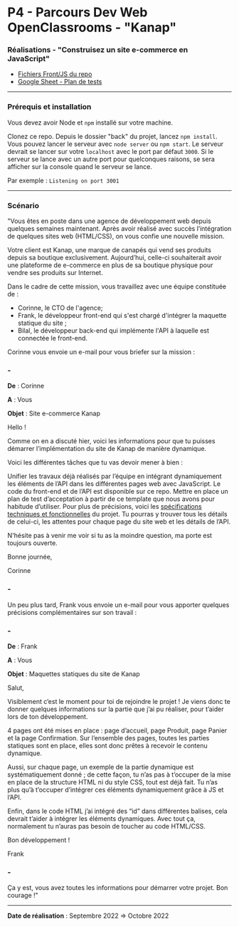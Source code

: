 # P4 - Parcours Dev Web OpenClassrooms - "Kanap"

### Réalisations - "Construisez un site e-commerce en JavaScript"

- [Fichiers Front/JS du repo](https://github.com/barthRachel/Kanap/tree/main/front/js)
- [Google Sheet - Plan de tests](https://docs.google.com/spreadsheets/d/1WU5i5TT1FbMZXrFrg0hBWWtbLMOEg9nC/edit#gid=965611570)

---

### Prérequis et installation

Vous devez avoir Node et `npm` installé sur votre machine.

Clonez ce repo. Depuis le dossier "back" du projet, lancez `npm install`. Vous pouvez lancer le serveur avec `node server` ou `npm start`. Le serveur devrait se lancer sur votre `localhost` avec le port par défaut `3000`. Si le serveur se lance avec un autre port pour quelconques raisons, se sera afficher sur la console quand le serveur se lance.

Par exemple : `Listening on port 3001`

---

### Scénario

"Vous êtes en poste dans une agence de développement web depuis quelques semaines maintenant. Après avoir réalisé avec succès l’intégration de quelques sites web (HTML/CSS), on vous confie une nouvelle mission.

Votre client est Kanap, une marque de canapés qui vend ses produits depuis sa boutique exclusivement. Aujourd’hui, celle-ci souhaiterait avoir une plateforme de e-commerce en plus de sa boutique physique pour vendre ses produits sur Internet.

Dans le cadre de cette mission, vous travaillez avec une équipe constituée de :

- Corinne, le CTO de l'agence;
- Frank, le développeur front-end qui s'est chargé d'intégrer la maquette statique du site ;
- Bilal, le développeur back-end qui implémente l'API à laquelle est connectée le front-end.

Corinne vous envoie un e-mail pour vous briefer sur la mission :

### -
**De** : Corinne

**A** : Vous

**Objet** : Site e-commerce Kanap

Hello !

Comme on en a discuté hier, voici les informations pour que tu puisses démarrer l’implémentation du site de Kanap de manière dynamique. 

Voici les différentes tâches que tu vas devoir mener à bien :

Unifier les travaux déjà réalisés par l’équipe en intégrant dynamiquement les éléments de l’API dans les différentes pages web avec JavaScript. Le code du front-end et de l’API est disponible sur ce repo.
Mettre en place un plan de test d’acceptation à partir de ce template que nous avons pour habitude d’utiliser.
Pour plus de précisions, voici les [spécifications techniques et fonctionnelles](https://course.oc-static.com/projects/DWJ_FR_P5/DW+P5+-+Specifications+fonctionnelles.pdf) du projet. Tu pourras y trouver tous les détails de celui-ci, les attentes pour chaque page du site web et les détails de l’API. 

N'hésite pas à venir me voir si tu as la moindre question, ma porte est toujours ouverte.

Bonne journée,

Corinne
### -

Un peu plus tard, Frank vous envoie un e-mail pour vous apporter quelques précisions complémentaires sur son travail :

### -

**De** : Frank

**A** : Vous

**Objet** : Maquettes statiques du site de Kanap

Salut,

Visiblement c’est le moment pour toi de rejoindre le projet ! Je viens donc te donner quelques informations sur la partie que j’ai pu réaliser, pour t’aider lors de ton développement.

4 pages ont été mises en place : page d’accueil, page Produit, page Panier et la page Confirmation. Sur l’ensemble des pages, toutes les parties statiques sont en place, elles sont donc prêtes à recevoir le contenu dynamique.

Aussi, sur chaque page, un exemple de la partie dynamique est systématiquement donné ; de cette façon, tu n’as pas à t’occuper de la mise en place de la structure HTML ni du style CSS, tout est déjà fait. Tu n’as plus qu’à t’occuper d’intégrer ces éléments dynamiquement grâce à JS et l’API.

Enfin, dans le code HTML j’ai intégré des “id” dans différentes balises, cela devrait t’aider à intégrer les éléments dynamiques. Avec tout ça, normalement tu n’auras pas besoin de toucher au code HTML/CSS.

Bon développement !

Frank

### - 

Ça y est, vous avez toutes les informations pour démarrer votre projet. Bon courage !"

---

**Date de réalisation** : Septembre 2022 => Octobre 2022
